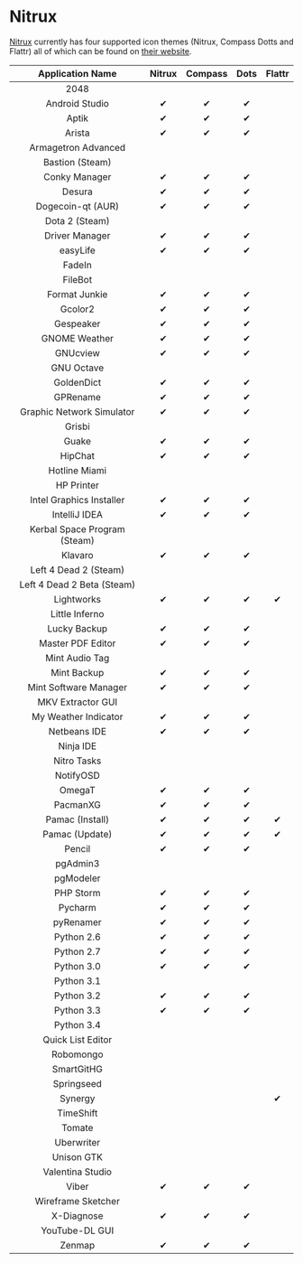 Nitrux
================

[Nitrux](http://nitrux.in/) currently has four supported icon themes (Nitrux, Compass Dotts and Flattr) all of which can be found on [their website](http://store.nitrux.in/#icons_tab).

| Application Name | Nitrux | Compass | Dots | Flattr |
| :---------------: | :---------------: | :---------------: | :---------------: | :---------------: |
| 2048 |   |   |   |   |
| Android Studio | ✔ | ✔ | ✔ |   |
| Aptik | ✔ | ✔ | ✔ |   |
| Arista | ✔ | ✔ | ✔ |   |
| Armagetron Advanced |   |   |   |   |
| Bastion (Steam) |   |   |   |   |
| Conky Manager | ✔ | ✔ | ✔ |   |
| Desura | ✔ | ✔ | ✔ |   |
| Dogecoin-qt (AUR) | ✔ | ✔ | ✔ |   |
| Dota 2 (Steam) |   |   |   |   |
| Driver Manager | ✔ | ✔ | ✔ |   |
| easyLife | ✔ | ✔ | ✔ |   |
| FadeIn |   |   |   |   |
| FileBot |   |   |   |   |
| Format Junkie | ✔ | ✔ | ✔ |   |
| Gcolor2 | ✔ | ✔ | ✔ |   |
| Gespeaker | ✔ | ✔ | ✔ |   |
| GNOME Weather | ✔ | ✔ | ✔ |   |
| GNUcview | ✔ | ✔ | ✔ |   |
| GNU Octave |   |   |   |   |
| GoldenDict | ✔ | ✔ | ✔ |   |
| GPRename | ✔ | ✔ | ✔ |   |
| Graphic Network Simulator | ✔ | ✔ | ✔ |   |
| Grisbi |   |   |   |   |
| Guake | ✔ | ✔ | ✔ |   |
| HipChat | ✔ | ✔ | ✔ |   |
| Hotline Miami |   |   |   |   |
| HP Printer |   |   |   |   |
| Intel Graphics Installer | ✔ | ✔ | ✔ |   |
| IntelliJ IDEA | ✔ | ✔ | ✔ |   |
| Kerbal Space Program (Steam) |   |   |   |   |
| Klavaro | ✔ | ✔ | ✔ |   |
| Left 4 Dead 2 (Steam) |   |   |   |   |
| Left 4 Dead 2 Beta (Steam) |   |   |   |   |
| Lightworks | ✔ | ✔ | ✔ | ✔ |
| Little Inferno |   |   |   |   |
| Lucky Backup | ✔ | ✔ | ✔ |   |
| Master PDF Editor | ✔ | ✔ | ✔ |   |
| Mint Audio Tag |   |   |   |   |
| Mint Backup | ✔ | ✔ | ✔ |   |
| Mint Software Manager | ✔ | ✔ | ✔ |   |
| MKV Extractor GUI |   |   |   |   |
| My Weather Indicator | ✔ | ✔ | ✔ |   |
| Netbeans IDE | ✔ | ✔ | ✔ |   |
| Ninja IDE |   |   |   |   |
| Nitro Tasks |   |   |   |   |
| NotifyOSD |   |   |   |   |
| OmegaT | ✔ | ✔ | ✔ |   |
| PacmanXG | ✔ | ✔ | ✔ |   |
| Pamac (Install) | ✔ | ✔ | ✔ | ✔ |
| Pamac (Update) | ✔ | ✔ | ✔ | ✔ |
| Pencil | ✔ | ✔ | ✔ |   |
| pgAdmin3 |   |   |   |   |
| pgModeler |   |   |   |   |
| PHP Storm | ✔ | ✔ | ✔ |   |
| Pycharm | ✔ | ✔ | ✔ |   |
| pyRenamer | ✔ | ✔ | ✔ |   |
| Python 2.6 | ✔ | ✔ | ✔ |   |
| Python 2.7 | ✔ | ✔ | ✔ |   |
| Python 3.0 | ✔ | ✔ | ✔ |   |
| Python 3.1 |   |   |   |   |
| Python 3.2 | ✔ | ✔ | ✔ |   |
| Python 3.3 | ✔ | ✔ | ✔ |   |
| Python 3.4 |   |   |   |   |
| Quick List Editor |   |   |   |   |
| Robomongo |   |   |   |   |
| SmartGitHG |   |   |   |   |
| Springseed |   |   |   |   |
| Synergy |   |   |   | ✔ |
| TimeShift |   |   |   |   |
| Tomate |   |   |   |   |
| Uberwriter |   |   |   |   |
| Unison GTK |   |   |   |   |
| Valentina Studio |   |   |   |   |
| Viber | ✔ | ✔ | ✔ |   |
| Wireframe Sketcher |   |   |   |   |
| X-Diagnose | ✔ | ✔ | ✔ |   |
| YouTube-DL GUI |   |   |   |   |
| Zenmap | ✔ | ✔ | ✔ |   |
